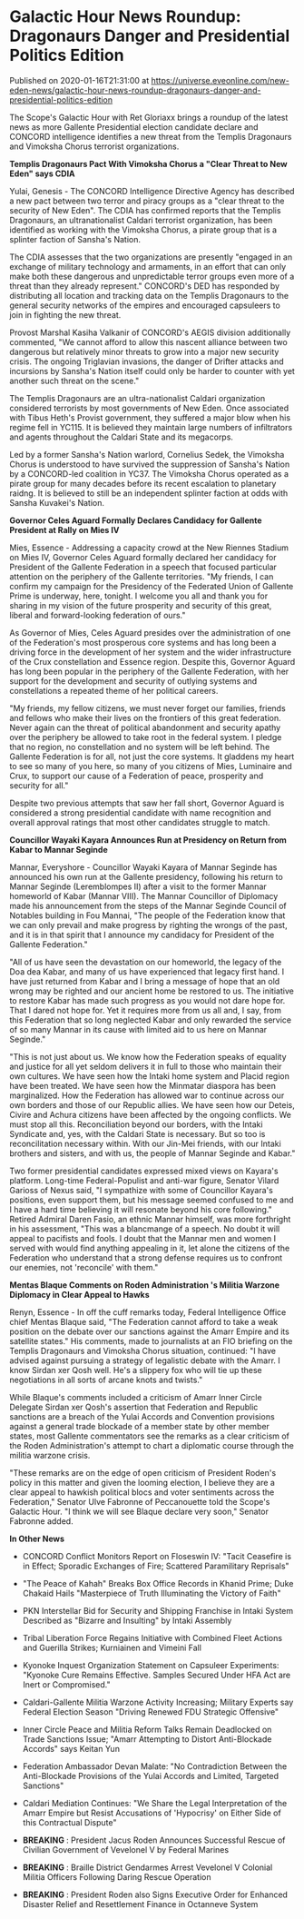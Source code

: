 # Galactic Hour News Roundup: Dragonaurs Danger and Presidential Politics Edition
Published on 2020-01-16T21:31:00 at https://universe.eveonline.com/new-eden-news/galactic-hour-news-roundup-dragonaurs-danger-and-presidential-politics-edition

The Scope's Galactic Hour with Ret Gloriaxx brings a roundup of the latest news as more Gallente Presidential election candidate declare and CONCORD intelligence identifies a new threat from the Templis Dragonaurs and Vimoksha Chorus terrorist organizations.

 

**Templis Dragonaurs Pact With Vimoksha Chorus a "Clear Threat to New Eden" says CDIA**

Yulai, Genesis - The CONCORD Intelligence Directive Agency has described a new pact between two terror and piracy groups as a "clear threat to the security of New Eden". The CDIA has confirmed reports that the Templis Dragonaurs, an ultranationalist Caldari terrorist organization, has been identified as working with the Vimoksha Chorus, a pirate group that is a splinter faction of Sansha's Nation.

The CDIA assesses that the two organizations are presently "engaged in an exchange of military technology and armaments, in an effort that can only make both these dangerous and unpredictable terror groups even more of a threat than they already represent." CONCORD's DED has responded by distributing all location and tracking data on the Templis Dragonaurs to the general security networks of the empires and encouraged capsuleers to join in fighting the new threat.

Provost Marshal Kasiha Valkanir of CONCORD's AEGIS division additionally commented, "We cannot afford to allow this nascent alliance between two dangerous but relatively minor threats to grow into a major new security crisis. The ongoing Triglavian invasions, the danger of Drifter attacks and incursions by Sansha's Nation itself could only be harder to counter with yet another such threat on the scene."

The Templis Dragonaurs are an ultra-nationalist Caldari organization considered terrorists by most governments of New Eden. Once associated with Tibus Heth's Provist government, they suffered a major blow when his regime fell in YC115. It is believed they maintain large numbers of infiltrators and agents throughout the Caldari State and its megacorps.

Led by a former Sansha's Nation warlord, Cornelius Sedek, the Vimoksha Chorus is understood to have survived the suppression of Sansha's Nation by a CONCORD-led coalition in YC37. The Vimoksha Chorus operated as a pirate group for many decades before its recent escalation to planetary raidng. It is believed to still be an independent splinter faction at odds with Sansha Kuvakei's Nation.

 

**Governor Celes Aguard Formally Declares Candidacy for Gallente President at Rally on Mies IV**

Mies, Essence  - Addressing a capacity crowd at the New Riennes Stadium on Mies IV, Governor Celes Aguard formally declared her candidacy for President of the Gallente Federation in a speech that focused particular attention on the periphery of the Gallente territories. "My friends, I can confirm my campaign for the Presidency of the Federated Union of Gallente Prime is underway, here, tonight. I welcome you all and thank you for sharing in my vision of the future prosperity and security of this great, liberal and forward-looking federation of ours."

As Governor of Mies, Celes Aguard presides over the administration of one of the Federation's most prosperous core systems and has long been a driving force in the development of her system and the wider infrastructure of the Crux constellation and Essence region. Despite this, Governor Aguard has long been popular in the periphery of the Gallente Federation, with her support for the development and security of outlying systems and constellations a repeated theme of her political careers.

"My friends, my fellow citizens, we must never forget our families, friends and fellows who make their lives on the frontiers of this great federation. Never again can the threat of political abandonment and security apathy over the periphery be allowed to take root in the federal system. I pledge that no region, no constellation and no system will be left behind. The Gallente Federation is for all, not just the core systems. It gladdens my heart to see so many of you here, so many of you citizens of Mies, Luminaire and Crux, to support our cause of a Federation of peace, prosperity and security for all."

Despite two previous attempts that saw her fall short, Governor Aguard is considered a strong presidential candidate with name recognition and overall approval ratings that most other candidates struggle to match.

 

**Councillor Wayaki Kayara Announces Run at Presidency on Return from Kabar to Mannar Seginde**

Mannar, Everyshore  - Councillor Wayaki Kayara of Mannar Seginde has announced his own run at the Gallente presidency, following his return to Mannar Seginde (Leremblompes II) after a visit to the former Mannar homeworld of Kabar (Mannar VIII). The Mannar Councillor of Diplomacy made his announcement from the steps of the Mannar Seginde Council of Notables building in Fou Mannai, "The people of the Federation know that we can only prevail and make progress by righting the wrongs of the past, and it is in that spirit that I announce my candidacy for President of the Gallente Federation."

"All of us have seen the devastation on our homeworld, the legacy of the Doa dea Kabar, and many of us have experienced that legacy first hand. I have just returned from Kabar and I bring a message of hope that an old wrong may be righted and our ancient home be restored to us. The initiative to restore Kabar has made such progress as you would not dare hope for. That I dared not hope for. Yet it requires more from us all and, I say, from this Federation that so long neglected Kabar and only rewarded the service of so many Mannar in its cause with limited aid to us here on Mannar Seginde."

"This is not just about us. We know how the Federation speaks of equality and justice for all yet seldom delivers it in full to those who maintain their own cultures. We have seen how the Intaki home system and Placid region have been treated. We have seen how the Minmatar diaspora has been marginalized. How the Federation has allowed war to continue across our own borders and those of our Republic allies. We have seen how our Deteis, Civire and Achura citizens have been affected by the ongoing conflicts. We must stop all this. Reconciliation beyond our borders, with the Intaki Syndicate and, yes, with the Caldari State is necessary. But so too is reconcilitation necessary within. With our Jin-Mei friends, with our Intaki brothers and sisters, and with us, the people of Mannar Seginde and Kabar."

Two former presidential candidates expressed mixed views on Kayara's platform. Long-time Federal-Populist and anti-war figure, Senator Vilard Garioss of Nexus said, "I sympathize with some of Councillor Kayara's positions, even support them, but his message seemed confused to me and I have a hard time believing it will resonate beyond his core following." Retired Admiral Daren Fasio, an ethnic Mannar himself, was more forthright in his assessment, "This was a blancmange of a speech. No doubt it will appeal to pacifists and fools. I doubt that the Mannar men and women I served with would find anything appealing in it, let alone the citizens of the Federation who understand that a strong defense requires us to confront our enemies, not 'reconcile' with them."

 

**Mentas Blaque Comments on Roden Administration 's Militia Warzone Diplomacy in Clear Appeal to Hawks**

Renyn, Essence - In off the cuff remarks today, Federal Intelligence Office chief Mentas Blaque said, "The Federation cannot afford to take a weak position on the debate over our sanctions against the Amarr Empire and its satellite states." His comments, made to journalists at an FIO briefing on the Templis Dragonaurs and Vimoksha Chorus situation, continued: "I have advised against pursuing a strategy of legalistic debate with the Amarr. I know Sirdan xer Qosh well. He's a slippery fox who will tie up these negotiations in all sorts of arcane knots and twists."

While Blaque's comments included a criticism of Amarr Inner Circle Delegate Sirdan xer Qosh's assertion that Federation and Republic sanctions are a breach of the Yulai Accords and Convention provisions against a general trade blockade of a member state by other member states, most Gallente commentators see the remarks as a clear criticism of the Roden Administration's attempt to chart a diplomatic course through the militia warzone crisis.

"These remarks are on the edge of open criticism of President Roden's policy in this matter and given the looming election, I believe they are a clear appeal to hawkish political blocs and voter sentiments across the Federation," Senator Ulve Fabronne of Peccanouette told the Scope's Galactic Hour. "I think we will see Blaque declare very soon," Senator Fabronne added.

 

**In Other News**

  * CONCORD Conflict Monitors Report on Floseswin IV:  "Tacit Ceasefire is in Effect; Sporadic Exchanges of Fire; Scattered Paramilitary Reprisals"


  * "The Peace of Kahah" Breaks Box Office Records in Khanid Prime; Duke Chakaid Hails "Masterpiece of Truth Illuminating the Victory of Faith"


  * PKN Interstellar Bid for Security and Shipping Franchise in Intaki System Described as "Bizarre and Insulting" by Intaki Assembly


  * Tribal Liberation Force Regains Initiative with Combined Fleet Actions and Guerilla Strikes; Kurniainen and Vimeini Fall


  * Kyonoke Inquest Organization Statement on Capsuleer Experiments: "Kyonoke Cure Remains Effective. Samples Secured Under HFA Act are Inert or Compromised."


  * Caldari-Gallente Militia Warzone Activity Increasing; Military Experts say Federal Election Season "Driving Renewed FDU Strategic Offensive"


  * Inner Circle Peace and Militia Reform Talks Remain Deadlocked on Trade Sanctions Issue; "Amarr Attempting to Distort Anti-Blockade Accords" says Keitan Yun


  * Federation Ambassador Devan Malate: "No Contradiction Between the Anti-Blockade Provisions of the Yulai Accords and Limited, Targeted Sanctions"


  * Caldari Mediation Continues: "We Share the Legal Interpretation of the Amarr Empire but Resist Accusations of 'Hypocrisy' on Either Side of this Contractual Dispute"


  * **BREAKING** : President Jacus Roden Announces Successful Rescue of Civilian Government of Vevelonel V by Federal Marines


  * **BREAKING** : Braille District Gendarmes Arrest Vevelonel V Colonial Militia Officers Following Daring Rescue Operation


  * **BREAKING** : President Roden also Signs Executive Order for Enhanced Disaster Relief and Resettlement Finance in Octanneve System
